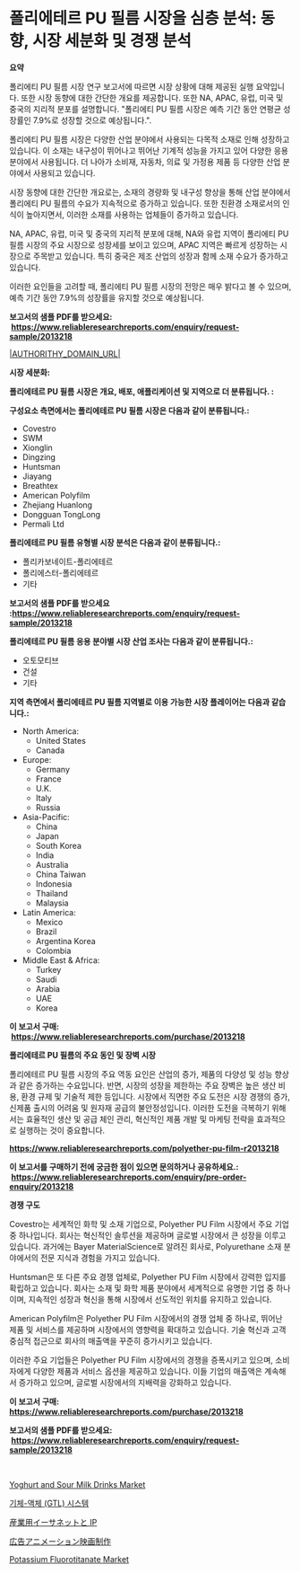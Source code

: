 <p><h1>폴리에테르 PU 필름 시장을 심층 분석: 동향, 시장 세분화 및 경쟁 분석</h1></p><p><strong>요약</strong></p>
<p><p>폴리에티 PU 필름 시장 연구 보고서에 따르면 시장 상황에 대해 제공된 실행 요약입니다. 또한 시장 동향에 대한 간단한 개요를 제공합니다. 또한 NA, APAC, 유럽, 미국 및 중국의 지리적 분포를 설명합니다. "폴리에티 PU 필름 시장은 예측 기간 동안 연평균 성장률인 7.9%로 성장할 것으로 예상됩니다.".</p><p>폴리에티 PU 필름 시장은 다양한 산업 분야에서 사용되는 다목적 소재로 인해 성장하고 있습니다. 이 소재는 내구성이 뛰어나고 뛰어난 기계적 성능을 가지고 있어 다양한 응용 분야에서 사용됩니다. 더 나아가 소비재, 자동차, 의료 및 가정용 제품 등 다양한 산업 분야에서 사용되고 있습니다.</p><p>시장 동향에 대한 간단한 개요로는, 소재의 경량화 및 내구성 향상을 통해 산업 분야에서 폴리에티 PU 필름의 수요가 지속적으로 증가하고 있습니다. 또한 친환경 소재로서의 인식이 높아지면서, 이러한 소재를 사용하는 업체들이 증가하고 있습니다.</p><p>NA, APAC, 유럽, 미국 및 중국의 지리적 분포에 대해, NA와 유럽 지역이 폴리에티 PU 필름 시장의 주요 시장으로 성장세를 보이고 있으며, APAC 지역은 빠르게 성장하는 시장으로 주목받고 있습니다. 특히 중국은 제조 산업의 성장과 함께 소재 수요가 증가하고 있습니다.</p><p>이러한 요인들을 고려할 때, 폴리에티 PU 필름 시장의 전망은 매우 밝다고 볼 수 있으며, 예측 기간 동안 7.9%의 성장률을 유지할 것으로 예상됩니다.</p></p>
<p><strong>보고서의 샘플 PDF를 받으세요: &nbsp;<a href="https://www.reliableresearchreports.com/enquiry/request-sample/2013218">https://www.reliableresearchreports.com/enquiry/request-sample/2013218</a></strong></p>
<p><a href="|AUTHORITHY_DOMAIN_URL|">|AUTHORITHY_DOMAIN_URL|</a></p>
<p><strong>시장 세분화:</strong></p>
<p><strong> 폴리에테르 PU 필름 시장은 개요, 배포, 애플리케이션 및 지역으로 더 분류됩니다. :</strong></p>
<p><strong>구성요소 측면에서는 폴리에테르 PU 필름 시장은 다음과 같이 분류됩니다.:</strong></p>
<p><ul><li>Covestro</li><li>SWM</li><li>Xionglin</li><li>Dingzing</li><li>Huntsman</li><li>Jiayang</li><li>Breathtex</li><li>American Polyfilm</li><li>Zhejiang Huanlong</li><li>Dongguan TongLong</li><li>Permali Ltd</li></ul></p>
<p><strong> 폴리에테르 PU 필름 유형별 시장 분석은 다음과 같이 분류됩니다.:</strong></p>
<p><ul><li>폴리카보네이트-폴리에테르</li><li>폴리에스터-폴리에테르</li><li>기타</li></ul></p>
<p><strong>보고서의 샘플 PDF를 받으세요 :<a href="https://www.reliableresearchreports.com/enquiry/request-sample/2013218">https://www.reliableresearchreports.com/enquiry/request-sample/2013218</a></strong></p>
<p><strong> 폴리에테르 PU 필름 응용 분야별 시장 산업 조사는 다음과 같이 분류됩니다.:</strong></p>
<p><ul><li>오토모티브</li><li>건설</li><li>기타</li></ul></p>
<p><strong>지역 측면에서 폴리에테르 PU 필름 지역별로 이용 가능한 시장 플레이어는 다음과 같습니다.:</strong></p>
<p><ul>
    <li>
        North America:
        <ul>
            <li>United States</li>
            <li>Canada</li>
        </ul>
    </li>
    <li>
        Europe:
        <ul>
            <li>Germany</li>
            <li>France</li>
            <li>U.K.</li>
            <li>Italy</li>
            <li>Russia</li>
        </ul>
    </li>
    <li>
        Asia-Pacific:
        <ul>
            <li>China</li>
            <li>Japan</li>
            <li>South Korea</li>
            <li>India</li>
            <li>Australia</li>
            <li>China Taiwan</li>
            <li>Indonesia</li>
            <li>Thailand</li>
            <li>Malaysia</li>
        </ul>
    </li>
    <li>
        Latin America:
        <ul>
            <li>Mexico</li>
            <li>Brazil</li>
            <li>Argentina Korea</li>
            <li>Colombia</li>
        </ul>
    </li>
    <li>
        Middle East & Africa:
        <ul>
            <li>Turkey</li>
            <li>Saudi</li>
            <li>Arabia</li>
            <li>UAE</li>
            <li>Korea</li>
        </ul>
    </li>
    </ul></p>
<p><strong>이 보고서 구매: &nbsp;<a href="https://www.reliableresearchreports.com/purchase/2013218">https://www.reliableresearchreports.com/purchase/2013218</a></strong></p>
<p><strong>폴리에테르 PU 필름의 주요 동인 및 장벽 시장</strong></p>
<p><p>폴리에테르 PU 필름 시장의 주요 역동 요인은 산업의 증가, 제품의 다양성 및 성능 향상과 같은 증가하는 수요입니다. 반면, 시장의 성장을 제한하는 주요 장벽은 높은 생산 비용, 환경 규제 및 기술적 제한 등입니다. 시장에서 직면한 주요 도전은 시장 경쟁의 증가, 신제품 출시의 어려움 및 원자재 공급의 불안정성입니다. 이러한 도전을 극복하기 위해서는 효율적인 생산 및 공급 체인 관리, 혁신적인 제품 개발 및 마케팅 전략을 효과적으로 실행하는 것이 중요합니다.</p></p>
<p><strong><a href="https://www.reliableresearchreports.com/polyether-pu-film-r2013218">https://www.reliableresearchreports.com/polyether-pu-film-r2013218</a></strong></p>
<p><strong>이 보고서를 구매하기 전에 궁금한 점이 있으면 문의하거나 공유하세요.: &nbsp;<a href="https://www.reliableresearchreports.com/enquiry/pre-order-enquiry/2013218">https://www.reliableresearchreports.com/enquiry/pre-order-enquiry/2013218</a></strong></p>
<p><strong>경쟁 구도</strong></p>
<p><p>Covestro는 세계적인 화학 및 소재 기업으로, Polyether PU Film 시장에서 주요 기업 중 하나입니다. 회사는 혁신적인 솔루션을 제공하며 글로벌 시장에서 큰 성장을 이루고 있습니다. 과거에는 Bayer MaterialScience로 알려진 회사로, Polyurethane 소재 분야에서의 전문 지식과 경험을 가지고 있습니다.</p><p>Huntsman은 또 다른 주요 경쟁 업체로, Polyether PU Film 시장에서 강력한 입지를 확립하고 있습니다. 회사는 소재 및 화학 제품 분야에서 세계적으로 유명한 기업 중 하나이며, 지속적인 성장과 혁신을 통해 시장에서 선도적인 위치를 유지하고 있습니다.</p><p>American Polyfilm은 Polyether PU Film 시장에서의 경쟁 업체 중 하나로, 뛰어난 제품 및 서비스를 제공하며 시장에서의 영향력을 확대하고 있습니다. 기술 혁신과 고객 중심적 접근으로 회사의 매출액을 꾸준히 증가시키고 있습니다.</p><p>이러한 주요 기업들은 Polyether PU Film 시장에서의 경쟁을 증폭시키고 있으며, 소비자에게 다양한 제품과 서비스 옵션을 제공하고 있습니다. 이들 기업의 매출액은 계속해서 증가하고 있으며, 글로벌 시장에서의 지배력을 강화하고 있습니다.</p></p>
<p><strong>이 보고서 구매: &nbsp; <a href="https://www.reliableresearchreports.com/purchase/2013218">https://www.reliableresearchreports.com/purchase/2013218</a></strong></p>
<p><strong>보고서의 샘플 PDF를 받으세요: &nbsp;<a href="https://www.reliableresearchreports.com/enquiry/request-sample/2013218">https://www.reliableresearchreports.com/enquiry/request-sample/2013218</a></strong><strong></strong></p>
<p>&nbsp;</p>
<p><p><a href="https://issuu.com/reportprime-2/docs/yoghurt-and-sour-milk-drinks-market-size-2030.pptx">Yoghurt and Sour Milk Drinks Market</a></p><p><a href="https://medium.com/@kirana180201_26468/%EA%B0%80%EC%8A%A4-%EC%84%9D%EC%9C%A0-gtl-%EC%8B%9C%EC%8A%A4%ED%85%9C-%EC%8B%9C%EC%9E%A5-%EC%A0%84%EB%A7%9D-%EC%99%84%EC%A0%84%ED%95%9C-%EC%82%B0%EC%97%85-%EB%B6%84%EC%84%9D-2024-2031-f0efe08c55eb">기체-액체 (GTL) 시스템</a></p><p><a href="https://github.com/Fatimaklein1/Market-Research-Report-List-1/blob/main/8890428117818.md">産業用イーサネットと IP</a></p><p><a href="https://medium.com/@ridleydamion/%E3%82%B0%E3%83%AD%E3%83%BC%E3%83%90%E3%83%AB%E5%BA%83%E5%91%8A%E3%82%A2%E3%83%8B%E3%83%A1%E3%83%BC%E3%82%B7%E3%83%A7%E3%83%B3%E6%98%A0%E7%94%BB%E8%A3%BD%E4%BD%9C%E6%A5%AD%E7%95%8C-%E7%A8%AE%E9%A1%9E-%E5%BF%9C%E7%94%A8-%E5%B8%82%E5%A0%B4%E3%83%97%E3%83%AC%E3%83%BC%E3%83%A4%E3%83%BC-%E5%9C%B0%E5%9F%9F%E3%81%AE%E6%88%90%E9%95%B7%E5%88%86%E6%9E%90-%E3%81%9D%E3%81%97%E3%81%A6%E5%B0%86%E6%9D%A5%E3%81%AE%E3%82%B7%E3%83%8A%E3%83%AA%E3%82%AA-2024%E5%B9%B4-2031%E5%B9%B4-ac218744b8ed">広告アニメーション映画制作</a></p><p><a href="https://github.com/luckyshygirl/Market-Research-Report-List-5/blob/main/potassium-fluorotitanate-market.md">Potassium Fluorotitanate Market</a></p></p>